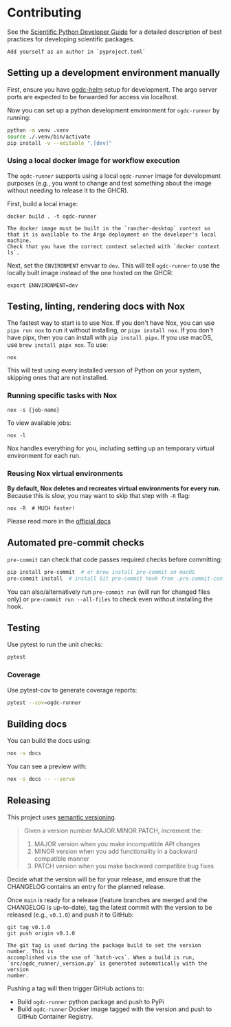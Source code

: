 # Contributing

See the [Scientific Python Developer Guide][spc-dev-intro] for a detailed
description of best practices for developing scientific packages.

[spc-dev-intro]: https://learn.scientific-python.org/development/

```{note}
Add yourself as an author in `pyproject.toml`
```

## Setting up a development environment manually

First, ensure you have [ogdc-helm](https://github.com/QGreenland-Net/ogdc-helm)
setup for development. The argo server ports are expected to be forwarded for
access via localhost.

Now you can set up a python development environment for `ogdc-runner` by
running:

```bash
python -m venv .venv
source ./.venv/bin/activate
pip install -v --editable ".[dev]"
```

### Using a local docker image for workflow execution

The `ogdc-runner` supports using a local `ogdc-runner` image for development
purposes (e.g., you want to change and test something about the image without
needing to release it to the GHCR).

First, build a local image:

```
docker build . -t ogdc-runner
```

```{note}
The docker image must be built in the `rancher-desktop` context so
that it is available to the Argo deployment on the developer's local machine.
Check that you have the correct context selected with `docker context ls`.
```

Next, set the `ENVIRONMENT` envvar to `dev`. This will tell `ogdc-runner` to use
the locally built image instead of the one hosted on the GHCR:

```
export ENNVIRONMENT=dev
```

## Testing, linting, rendering docs with Nox

The fastest way to start is to use Nox. If you don't have Nox, you can use
`pipx run nox` to run it without installing, or `pipx install nox`. If you don't
have pipx, then you can install with `pip install pipx`. If you use macOS, use
`brew install pipx nox`. To use:

```console
nox
```

This will test using every installed version of Python on your system, skipping
ones that are not installed.

### Running specific tasks with Nox

```console
nox -s {job-name}
```

To view available jobs:

```console
nox -l
```

Nox handles everything for you, including setting up an temporary virtual
environment for each run.

### Reusing Nox virtual environments

**By default, Nox deletes and recreates virtual environments for every run.**
Because this is slow, you may want to skip that step with `-R` flag:

```console
nox -R  # MUCH faster!
```

Please read more in the
[official docs](https://nox.thea.codes/en/stable/usage.html#re-using-virtualenvs)

## Automated pre-commit checks

`pre-commit` can check that code passes required checks before committing:

```bash
pip install pre-commit  # or brew install pre-commit on macOS
pre-commit install  # install Git pre-commit hook from .pre-commit-config.yml
```

You can also/alternatively run `pre-commit run` (will run for changed files
only) or `pre-commit run --all-files` to check even without installing the hook.

## Testing

Use pytest to run the unit checks:

```bash
pytest
```

### Coverage

Use pytest-cov to generate coverage reports:

```bash
pytest --cov=ogdc-runner
```

## Building docs

You can build the docs using:

```bash
nox -s docs
```

You can see a preview with:

```bash
nox -s docs -- --serve
```

## Releasing

This project uses [semantic versioning](https://semver.org/).

> Given a version number MAJOR.MINOR.PATCH, increment the:
>
> 1. MAJOR version when you make incompatible API changes
> 2. MINOR version when you add functionality in a backward compatible manner
> 3. PATCH version when you make backward compatible bug fixes

Decide what the version will be for your release, and ensure that the CHANGELOG
contains an entry for the planned release.

Once `main` is ready for a release (feature branches are merged and the
CHANGELOG is up-to-date), tag the latest commit with the version to be released
(e.g., `v0.1.0`) and push it to GitHub:

```
git tag v0.1.0
git push origin v0.1.0
```

```{note}
The git tag is used during the package build to set the version number. This is
accomplished via the use of `hatch-vcs`. When a build is run,
`src/ogdc_runner/_version.py` is generated automatically with the version
number.
```

Pushing a tag will then trigger GitHub actions to:

- Build `ogdc-runner` python package and push to PyPi
- Build `ogdc-runner` Docker image tagged with the version and push to GitHub
  Container Registry.
